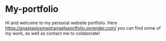 # My-portfolio

Hi and welcome to my personal website portfolio.
Here https://anastasiosmastrangelisportfolio.onrender.com/ you can find some of my work, as well as contact me to collaborate!

